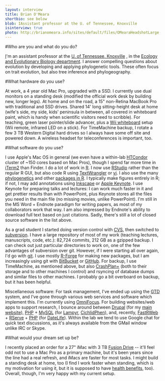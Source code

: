 ```yaml
---
layout: interview
title: Brian O'Meara
shortbio: see below
blob: IAssistant professor at the U. of Tennessee, Knoxville
isinterview: true
photo: http://brianomeara.info/sites/default/files/OMearaHeadshotLarge.jpg
---
```


#Who are you and what do you do?

[I](http://brianomeara.info/)'m an assistant professor at the [U. of Tennessee, Knoxville](http://www.utk.edu/) , in the [Ecology and Evolutionary Biology department](http://eeb.bio.utk.edu/). I answer compelling questions about evolution by developing and applying phylogenetic tools. These often focus on trait evolution, but also tree inference and phylogeography. 

#What hardware do you use?

At work, a 4 year old Mac Pro, upgraded with a SSD. I currently use dual monitors on a standing desk (modified the official work desk by building new, longer legs). At home and on the road, a 15" non-Retina MacBook Pro with traditional and SSD drives. Shared 14' long sitting-height desk at home (wife's side, my side, kids' peninsula in between, all covered in whiteboard paint, which is handy when scientific visitors need to scribble). For teaching, green laser pointer/slide advancer, plus a [Wii whiteboard](http://www.youtube.com/watch?v=5s5EvhHy7eQ) setup (Wii remote, infrared LED on a stick). For TimeMachine backup, I rotate a few 3 TB Western Digital hard drives so I always have some off site and powered down. A wireless headset for teleconferences is important, too.

#What software do you use?

I use Apple's Mac OS in general (we even have a within-lab [HTCondor](http://research.cs.wisc.edu/htcondor/) cluster of ~150 cores based on Mac Pros), though I spend far more time in [iTerm2](http://www.iterm2.com/) than Finder. I do a lot of work in [R](http://www.r-project.org/). I now use [RStudio](http://www.rstudio.com/) rather than the regular R GUI, but also code R using [TextWrangler](http://www.barebones.com/products/textwrangler/) or [vi](http://en.wikipedia.org/wiki/Vi). I also use the many [phylogenetics](http://cran.r-project.org/web/views/Phylogenetics.html) and other [packages in R](http://cran.r-project.org/web/packages/). I typically make figures entirely in R; if not, I may add annotations using [Inkscape](http://inkscape.org/) or [Apple Keynote](http://www.apple.com/iwork/keynote/). I use Keynote for preparing talks and lectures: I can work much faster in it and get prettier results than with PowerPoint, plus Keynote stores all the files you need in the main file (no missing movies, unlike PowerPoint). I'm still in the MS Word + Endnote paradigm for writing papers, as most of my collaborators work that way. I am also impressed by Endnote's ability to download full text based on just citations. Sadly, there's still a lot of closed source software in the list above. 

As a grad student I started doing version control with [CVS](http://en.wikipedia.org/wiki/Concurrent_Versions_System), then switched to [subversion](http://subversion.apache.org/). I have a large repository of most of my work (teaching lectures, manuscripts, code, etc.): 82,724 commits, 212 GB as a gzipped backup. I can check out just particular directories to work on, one of the few advantages of subversion over git. However, if I were starting all over again, I'd go with [git](http://git-scm.com/). I use mostly [R-Forge](https://r-forge.r-project.org/) for making new packages, but I am increasingly using git with [BitBucket](https://bitbucket.org/) or [GitHub](https://github.com/). For backup, I use TimeMachine, as mentioned above, but also [CrashPlan+](http://www.crashplan.com/) (both to their storage and to other machines I control) and rsyncing of database dumps and similar files to other machines. I probably go a bit overboard on backup, but it has been helpful. 

Miscellaneous software: For task management, I've ended up using the [GTD](http://en.wikipedia.org/wiki/Getting_Things_Done) system, and I've gone through various web services and software which implement this. I'm currently using [OmniFocus](http://www.omnigroup.com/products/omnifocus/). For building websites/web apps to support research, I bounce around between [Drupal](http://drupal.org/) (for my [main website](http://brianomeara.info/)), [PHP](http://us.php.net/) + [MySQL](http://www.mysql.com/) (for [Lampyr](http://lampyr.org/), [CichlidPhen](http://www.cichlidphen.org/)), and, recently, [FastRWeb](http://www.rforge.net/FastRWeb/) + [RServe](http://www.rforge.net/Rserve/) + [PHP](http://us.php.net/) (for [DateLife](http://datelife.org/)). Within the lab we tend to use Google chat for quick text discussions, as it's always available from the GMail window unlike IRC or Skype. 

#What would your dream set up be?

I recently placed an order for a 27" iMac with 3 TB [Fusion Drive](http://www.anandtech.com/show/6679/a-month-with-apples-fusion-drive) -- it'll feel odd not to use a Mac Pro as a primary machine, but it's been years since the line had a real refresh, and iMacs are faster for most tasks. I might build a standing desk at home, too (I find I work faster when standing, which is my motivation for using it, but it is supposed to have [health benefits](http://www.nytimes.com/2012/12/02/business/stand-up-desks-gaining-favor-in-the-workplace.html), too).  Overall, though, I'm very happy with my current setup.
